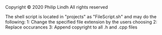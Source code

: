 Copyright © 2020  Philip Lindh 
All rights reserved

The shell script is located in "projects" as "FileScript.sh" and may do the following:
1: Change the specified file extension by the users choosing
2: Replace occurances
3: Append copyright to all .h and .cpp files
